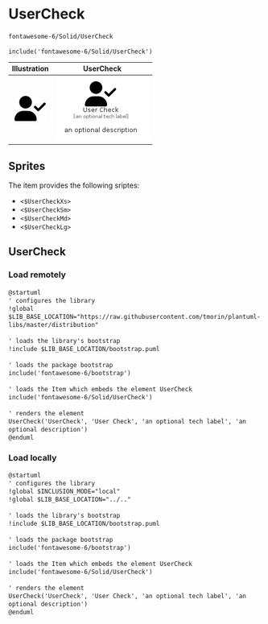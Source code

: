 # UserCheck


```text
fontawesome-6/Solid/UserCheck
```

```text
include('fontawesome-6/Solid/UserCheck')
```



| Illustration | UserCheck |
| :---: | :---: |
| ![illustration for Illustration](../../fontawesome-6/Solid/UserCheck.png) | ![illustration for UserCheck](../../fontawesome-6/Solid/UserCheck.Local.png) |



## Sprites
The item provides the following sriptes:

- `<$UserCheckXs>`
- `<$UserCheckSm>`
- `<$UserCheckMd>`
- `<$UserCheckLg>`





## UserCheck

### Load remotely
```plantuml
@startuml
' configures the library
!global $LIB_BASE_LOCATION="https://raw.githubusercontent.com/tmorin/plantuml-libs/master/distribution"

' loads the library's bootstrap
!include $LIB_BASE_LOCATION/bootstrap.puml

' loads the package bootstrap
include('fontawesome-6/bootstrap')

' loads the Item which embeds the element UserCheck
include('fontawesome-6/Solid/UserCheck')

' renders the element
UserCheck('UserCheck', 'User Check', 'an optional tech label', 'an optional description')
@enduml
```

### Load locally
```plantuml
@startuml
' configures the library
!global $INCLUSION_MODE="local"
!global $LIB_BASE_LOCATION="../.."

' loads the library's bootstrap
!include $LIB_BASE_LOCATION/bootstrap.puml

' loads the package bootstrap
include('fontawesome-6/bootstrap')

' loads the Item which embeds the element UserCheck
include('fontawesome-6/Solid/UserCheck')

' renders the element
UserCheck('UserCheck', 'User Check', 'an optional tech label', 'an optional description')
@enduml
```

